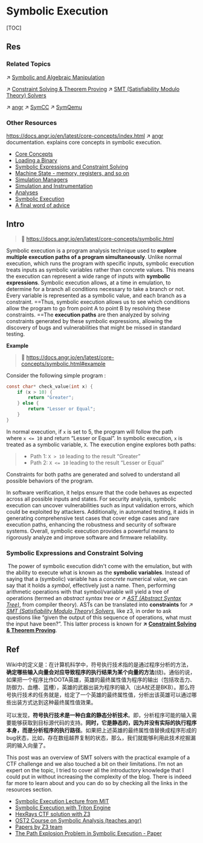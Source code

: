 # Symbolic Execution

[TOC]



## Res
### Related Topics
↗ [Symbolic and Algebraic Manipulation](../../../../../../../🧠%20Computing%20Methodologies/Symbolic%20and%20Algebraic%20Manipulation/Symbolic%20and%20Algebraic%20Manipulation.md)

↗ [Constraint Solving & Theorem Proving](../../../🪆%20Software%20Analysis%20&%20Binary%20Engineering/📌%20Software%20Analysis%20Basics/🙇‍♂️%20Formal%20Methods%20&%20Formal%20Verification%20(FV)/Constraint%20Solving%20&%20Theorem%20Proving.md)
↗ [SMT (Satisfiability Modulo Theory) Solvers](../../../../../☠️%20Kill%20Chain%20&%20Security%20Tool%20Box/🔞%20Software%20Analysis%20Tools/⛰️%20Static%20Code%20Analysis%20Tools%20(SCAT)/♊️%20Symbolic%20Execution%20&%20Constrain%20Solvers/SMT%20(Satisfiability%20Modulo%20Theory)%20Solvers/SMT%20(Satisfiability%20Modulo%20Theory)%20Solvers.md)

↗ [angr](../../../../../☠️%20Kill%20Chain%20&%20Security%20Tool%20Box/🔞%20Software%20Analysis%20Tools/⛰️%20Static%20Code%20Analysis%20Tools%20(SCAT)/♊️%20Symbolic%20Execution%20&%20Constrain%20Solvers/angr.md)
↗ [SymCC](../../../../../☠️%20Kill%20Chain%20&%20Security%20Tool%20Box/🔞%20Software%20Analysis%20Tools/⛰️%20Static%20Code%20Analysis%20Tools%20(SCAT)/♊️%20Symbolic%20Execution%20&%20Constrain%20Solvers/SymCC.md)
↗ [SymQemu](../../../../../☠️%20Kill%20Chain%20&%20Security%20Tool%20Box/🔞%20Software%20Analysis%20Tools/⛰️%20Static%20Code%20Analysis%20Tools%20(SCAT)/♊️%20Symbolic%20Execution%20&%20Constrain%20Solvers/SymQemu.md)


### Other Resources
https://docs.angr.io/en/latest/core-concepts/index.html
↗ [angr](../../../../../☠️%20Kill%20Chain%20&%20Security%20Tool%20Box/🔞%20Software%20Analysis%20Tools/⛰️%20Static%20Code%20Analysis%20Tools%20(SCAT)/♊️%20Symbolic%20Execution%20&%20Constrain%20Solvers/angr.md) documentation. explains core concepts in symbolic execution.
- [Core Concepts](https://docs.angr.io/en/latest/core-concepts/toplevel.html)
- [Loading a Binary](https://docs.angr.io/en/latest/core-concepts/loading.html)
- [Symbolic Expressions and Constraint Solving](https://docs.angr.io/en/latest/core-concepts/solver.html#)
- [Machine State - memory, registers, and so on](https://docs.angr.io/en/latest/core-concepts/states.html)
- [Simulation Managers](https://docs.angr.io/en/latest/core-concepts/pathgroups.html)
- [Simulation and Instrumentation](https://docs.angr.io/en/latest/core-concepts/simulation.html)
- [Analyses](https://docs.angr.io/en/latest/core-concepts/analyses.html)
- [Symbolic Execution](https://docs.angr.io/en/latest/core-concepts/symbolic.html)
- [A final word of advice](https://docs.angr.io/en/latest/core-concepts/be_creative.html)



## Intro
> 🔗 https://docs.angr.io/en/latest/core-concepts/symbolic.html

Symbolic execution is a program analysis technique used to **explore multiple execution paths of a program simultaneously**. Unlike normal execution, which runs the program with specific inputs, symbolic execution treats inputs as symbolic variables rather than concrete values. This means the execution can represent a wide range of inputs with **symbolic expressions**. Symbolic execution allows, at a time in emulation, to determine for a branch all conditions necessary to take a branch or not. Every variable is represented as a symbolic value, and each branch as a constraint. ==Thus, symbolic execution allows us to see which conditions allow the program to go from point A to point B by resolving these constraints. ==The **execution paths** are then analyzed by solving constraints generated by these symbolic expressions, allowing the discovery of bugs and vulnerabilities that might be missed in standard testing.

**Example**
> 🔗 https://docs.angr.io/en/latest/core-concepts/symbolic.html#example

Consider the following simple program :

``` c
const char* check_value(int x) {
    if (x > 10) {
        return "Greater";
    } else {
        return "Lesser or Equal";
    }
}
```

In normal execution, if `x` is set to 5, the program will follow the path where `x <= 10` and return “Lesser or Equal”. In symbolic execution, `x` is treated as a symbolic variable, `X`. The execution engine explores both paths:

> - Path 1: `X > 10` leading to the result “Greater”
> - Path 2: `X <= 10` leading to the result “Lesser or Equal”

Constraints for both paths are generated and solved to understand all possible behaviors of the program.

In software verification, it helps ensure that the code behaves as expected across all possible inputs and states. For security analysis, symbolic execution can uncover vulnerabilities such as input validation errors, which could be exploited by attackers. Additionally, in automated testing, it aids in generating comprehensive test cases that cover edge cases and rare execution paths, enhancing the robustness and security of software systems. Overall, symbolic execution provides a powerful means to rigorously analyze and improve software and firmware reliability.


### Symbolic Expressions and Constraint Solving
 The power of symbolic execution didn't come with the emulation, but with the ability to execute what is known as the **symbolic variables**. Instead of saying that a (symbolic) variable has a _concrete_ numerical value, we can say that it holds a _symbol_, effectively just a name. Then, performing arithmetic operations with that symbol/variable will yield a tree of operations (termed an _abstract syntax tree_ or _↗ [AST (Abstract Syntax Tree)](../../../🪆%20Software%20Analysis%20&%20Binary%20Engineering/📌%20Software%20Analysis%20Basics/👚%20SCA%20(Static%20Code%20Analysis)%20&%20SAST/AST%20(Abstract%20Syntax%20Tree).md)_, from compiler theory). ASTs can be translated into **constraints** for _↗ [SMT (Satisfiability Modulo Theory) Solvers](../../../../../☠️%20Kill%20Chain%20&%20Security%20Tool%20Box/🔞%20Software%20Analysis%20Tools/⛰️%20Static%20Code%20Analysis%20Tools%20(SCAT)/♊️%20Symbolic%20Execution%20&%20Constrain%20Solvers/SMT%20(Satisfiability%20Modulo%20Theory)%20Solvers/SMT%20(Satisfiability%20Modulo%20Theory)%20Solvers.md)_, like z3, in order to ask questions like “given the output of this sequence of operations, what must the input have been?”. This latter process is known for **↗ [Constraint Solving & Theorem Proving](../../../🪆%20Software%20Analysis%20&%20Binary%20Engineering/📌%20Software%20Analysis%20Basics/🙇‍♂️%20Formal%20Methods%20&%20Formal%20Verification%20(FV)/Constraint%20Solving%20&%20Theorem%20Proving.md)**.



## Ref
[简单理解符号执行技术]: https://www.k0rz3n.com/2019/02/28/简单理解符号执行技术/

Wiki中的定义是：在计算机科学中，符号执行技术指的是通过程序分析的方法，**确定哪些输入向量会对应导致程序的执行结果为某个向量的方法**(绕)。通俗的说，如果把一个程序比作DOTA英雄，英雄的最终属性值为程序的输出（包括攻击力、防御力、血槽、蓝槽），英雄的武器出装为程序的输入（出A杖还是BKB）。那么符号执行技术的任务就是，给定了一个英雄的最终属性值，分析出该英雄可以通过哪些出装方式达到这种最终属性值效果。

可以发现，**符号执行技术是一种白盒的静态分析技术**。即，分析程序可能的输入需要能够获取到目标源代码的支持。**同时，它是静态的，因为并没有实际的执行程序本身，而是分析程序的执行路径**。如果把上述英雄的最终属性值替换成程序形成的bug状态，比如，存在数组越界复制的状态，那么，我们就能够利用此技术挖掘漏洞的输入向量了。

[🤔 Understanding SMT solvers: An Introduction to Z3]: https://de-engineer.github.io/SMT-Solvers/
This post was an overview of SMT solvers with the practical example of a CTF challenge and we also touched a bit on their limitations. I’m not an expert on the topic, I tried to cover all the introductory knowledge that I could put in without increasing the complexity of the blog. There is indeed far more to learn about and you can do so by checking all the links in the resources section.
- [Symbolic Execution Lecture from MIT](https://www.youtube.com/watch?v=yRVZPvHYHzw)
- [Symbolic Execution with Triton Engine](https://pwn.umasscybersec.org/lectures/index.html)
- [HexRays CTF solution with Z3](https://www.youtube.com/watch?v=kZd1Hi0ZBYc)
- [OST2 Course on Symbolic Analysis (teaches angr)](https://p.ost2.fyi/courses/course-v1:OpenSecurityTraining2+RE3201_symexec+2021_V1/course/)
- [Papers by Z3 team](https://z3prover.github.io/papers/)
- [The Path Explosion Problem in Symbolic Execution - Paper](https://studenttheses.uu.nl/bitstream/handle/20.500.12932/35856/thesis.pdf?sequence=1&isAllowed=y)
